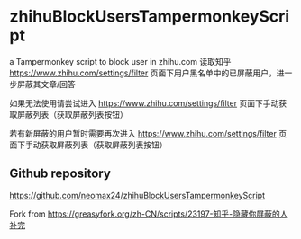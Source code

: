 # zhihuBlockUsersTampermonkeyScript
a Tampermonkey script to block user in zhihu.com
读取知乎
https://www.zhihu.com/settings/filter
页面下用户黑名单中的已屏蔽用户，进一步屏蔽其文章/回答

如果无法使用请尝试进入
https://www.zhihu.com/settings/filter
页面下手动获取屏蔽列表（获取屏蔽列表按钮）

若有新屏蔽的用户暂时需要再次进入
https://www.zhihu.com/settings/filter
页面下手动获取屏蔽列表（获取屏蔽列表按钮）

## Github repository
https://github.com/neomax24/zhihuBlockUsersTampermonkeyScript

Fork from https://greasyfork.org/zh-CN/scripts/23197-知乎-隐藏你屏蔽的人补完
